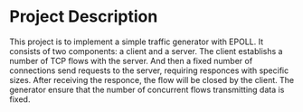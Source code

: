# Project Description
This project is to implement a simple traffic generator with EPOLL. It consists of two components: a client and a server. The client establishs a number of TCP flows with the server. And then a fixed number of connections send requests to the server, requiring responces with specific sizes. After receiving the responce, the flow will be closed by the client. The generator ensure that the number of concurrent flows transmitting data is fixed.
